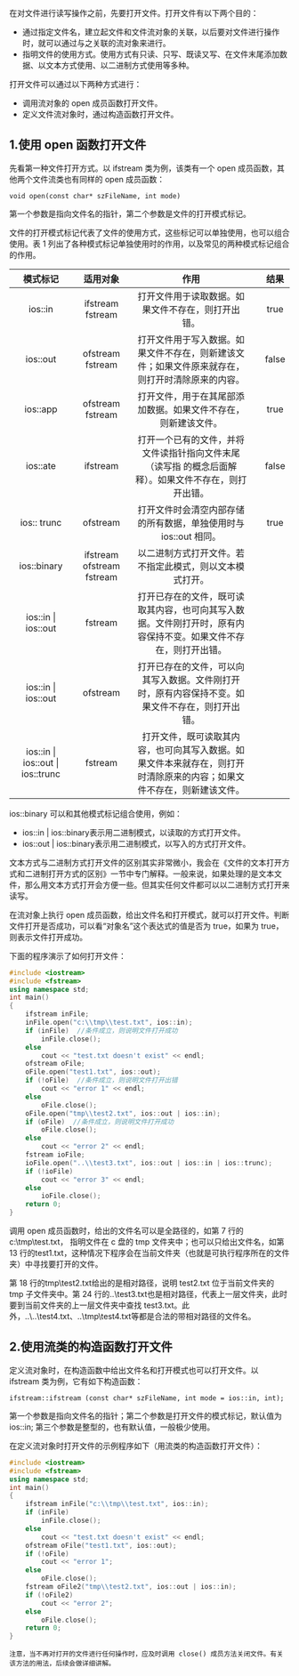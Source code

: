 在对文件进行读写操作之前，先要打开文件。打开文件有以下两个目的：
* 通过指定文件名，建立起文件和文件流对象的关联，以后要对文件进行操作时，就可以通过与之关联的流对象来进行。
* 指明文件的使用方式。使用方式有只读、只写、既读又写、在文件末尾添加数据、以文本方式使用、以二进制方式使用等多种。

打开文件可以通过以下两种方式进行：
* 调用流对象的 open 成员函数打开文件。
* 定义文件流对象时，通过构造函数打开文件。

## 1.使用 open 函数打开文件
先看第一种文件打开方式。以 ifstream 类为例，该类有一个 open 成员函数，其他两个文件流类也有同样的 open 成员函数：

    void open(const char* szFileName, int mode)

第一个参数是指向文件名的指针，第二个参数是文件的打开模式标记。

文件的打开模式标记代表了文件的使用方式，这些标记可以单独使用，也可以组合使用。表 1 列出了各种模式标记单独使用时的作用，以及常见的两种模式标记组合的作用。

|              模式标记             |          适用对象         |                                                          作用                                                          |   |  结果 |
|:---------------------------------:|:-------------------------:|:----------------------------------------------------------------------------------------------------------------------:|---|:-----:|
| ios::in                           | ifstream fstream          | 打开文件用于读取数据。如果文件不存在，则打开出错。                                                                     |   | true  |
| ios::out                          | ofstream fstream          | 打开文件用于写入数据。如果文件不存在，则新建该文件；如果文件原来就存在，则打开时清除原来的内容。                       |   | false |
| ios::app                          | ofstream fstream          | 打开文件，用于在其尾部添加数据。如果文件不存在，则新建该文件。                                                         |   | true  |
| ios::ate                          | ifstream                  | 打开一个已有的文件，并将文件读指针指向文件末尾（读写指 的概念后面解释）。如果文件不存在，则打开出错。                  |   | false |
| ios:: trunc                       | ofstream                  | 打开文件时会清空内部存储的所有数据，单独使用时与 ios::out 相同。                                                       |   | true  |
| ios::binary                       | ifstream ofstream fstream | 以二进制方式打开文件。若不指定此模式，则以文本模式打开。                                                               |   |       |
| ios::in \| ios::out               | fstream                   | 打开已存在的文件，既可读取其内容，也可向其写入数据。文件刚打开时，原有内容保持不变。如果文件不存在，则打开出错。       |   |       |
| ios::in \| ios::out               | ofstream                  | 打开已存在的文件，可以向其写入数据。文件刚打开时，原有内容保持不变。如果文件不存在，则打开出错。                       |   |       |
| ios::in \| ios::out \| ios::trunc | fstream                   | 打开文件，既可读取其内容，也可向其写入数据。如果文件本来就存在，则打开时清除原来的内容；如果文件不存在，则新建该文件。 |   |       |

ios::binary 可以和其他模式标记组合使用，例如：
* ios::in | ios::binary表示用二进制模式，以读取的方式打开文件。
* ios::out | ios::binary表示用二进制模式，以写入的方式打开文件。

文本方式与二进制方式打开文件的区别其实非常微小，我会在《文件的文本打开方式和二进制打开方式的区别》一节中专门解释。一般来说，如果处理的是文本文件，那么用文本方式打开会方便一些。但其实任何文件都可以以二进制方式打开来读写。

在流对象上执行 open 成员函数，给出文件名和打开模式，就可以打开文件。判断文件打开是否成功，可以看“对象名”这个表达式的值是否为 true，如果为 true，则表示文件打开成功。


下面的程序演示了如何打开文件：

```c++
#include <iostream>
#include <fstream>
using namespace std;
int main()
{
    ifstream inFile;
    inFile.open("c:\\tmp\\test.txt", ios::in);
    if (inFile)  //条件成立，则说明文件打开成功
        inFile.close();
    else
        cout << "test.txt doesn't exist" << endl;
    ofstream oFile;
    oFile.open("test1.txt", ios::out);
    if (!oFile)  //条件成立，则说明文件打开出错
        cout << "error 1" << endl;
    else
        oFile.close();
    oFile.open("tmp\\test2.txt", ios::out | ios::in);
    if (oFile)  //条件成立，则说明文件打开成功
        oFile.close();
    else
        cout << "error 2" << endl;
    fstream ioFile;
    ioFile.open("..\\test3.txt", ios::out | ios::in | ios::trunc);
    if (!ioFile)
        cout << "error 3" << endl;
    else
        ioFile.close();
    return 0;
}
```

调用 open 成员函数时，给出的文件名可以是全路径的，如第 7 行的c:\\tmp\\test.txt， 指明文件在 c 盘的 tmp 文件夹中；也可以只给出文件名，如第 13 行的test1.txt，这种情况下程序会在当前文件夹（也就是可执行程序所在的文件夹）中寻找要打开的文件。

第 18 行的tmp\\test2.txt给出的是相对路径，说明 test2.txt 位于当前文件夹的 tmp 子文件夹中。第 24 行的..\\test3.txt也是相对路径，代表上一层文件夹，此时要到当前文件夹的上一层文件夹中查找 test3.txt。此外，..\\..\\test4.txt、..\\tmp\\test4.txt等都是合法的带相对路径的文件名。

## 2.使用流类的构造函数打开文件
定义流对象时，在构造函数中给出文件名和打开模式也可以打开文件。以 ifstream 类为例，它有如下构造函数：

    ifstream::ifstream (const char* szFileName, int mode = ios::in, int);

第一个参数是指向文件名的指针；第二个参数是打开文件的模式标记，默认值为ios::in; 第三个参数是整型的，也有默认值，一般极少使用。

在定义流对象时打开文件的示例程序如下（用流类的构造函数打开文件）：

```c++
#include <iostream>
#include <fstream>
using namespace std;
int main()
{
    ifstream inFile("c:\\tmp\\test.txt", ios::in);
    if (inFile)
        inFile.close();
    else
        cout << "test.txt doesn't exist" << endl;
    ofstream oFile("test1.txt", ios::out);
    if (!oFile)
        cout << "error 1";
    else
        oFile.close();
    fstream oFile2("tmp\\test2.txt", ios::out | ios::in);
    if (!oFile2)
        cout << "error 2";
    else
        oFile.close();
    return 0;
}
```

    注意，当不再对打开的文件进行任何操作时，应及时调用 close() 成员方法关闭文件。有关该方法的用法，后续会做详细讲解。